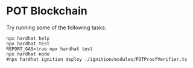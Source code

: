 # POT Blockchain

Try running some of the following tasks:

```shell
npx hardhat help
npx hardhat test
REPORT_GAS=true npx hardhat test
npx hardhat node
#npx hardhat ignition deploy ./ignition/modules/POTProofVerifier.ts
```

